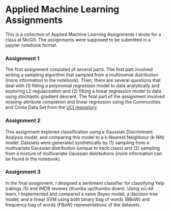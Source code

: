 # Applied Machine Learning Assignments

This is a collection of Applied Machine Learning Assignments I wrote for a class at McGill. The assignments were supposed to be submitted in a jupyter notebook format.

### Assignment 1

The first assignment consisted of several parts. The first part involved writing a sampling algorithm that sampled from a multinomial distribution (more information in the notebook). Then, there are several questions that deal with (1) fitting a polynomial regression model to data analytically and exploring L2 regularization and (2) fitting a linear regression model to data using stochastic gradient descent. The final part of the assignment involved missing-attribute completion and linear regression using the Communities and Crime Data Set from the [UCI repository](https://www.google.com).

### Assignment 2

This assignment explored classification using a Gaussian Discriminant Analysis model, and comparing this model to a k-Nearest Neighbour (k-NN) model. Datasets were generated synthetically by (1) sampling from a multivariate Gaussian distribution (unique to each class) and (2) sampling from a mixture of multivariate Gaussian distrbutions (more information can be found in the notebook).

### Assignment 3

In the final assignment, I designed a sentiment classifier for classifying Yelp (ratings /5) and IMDB reviews (thumbs up/thumbs down). Using sci-kit learn, I implemented and compared a naive Bayes model, a decision tree model, and a linear SVM using both binary bag of words (BBoW) and frequency bag of words (FBoW) representations of the datasets. 
